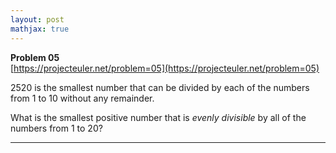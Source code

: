 ```yaml
---
layout: post
mathjax: true
---
```

**Problem 05**  
[https://projecteuler.net/problem=05](https://projecteuler.net/problem=05)

<p>2520 is the smallest number that can be divided by each of the numbers from 1 to 10 without any remainder.</p>
<p>What is the smallest positive number that is <dfn title="divisible with no remainder">evenly divisible</dfn> by all of the numbers from 1 to 20?</p>

---

